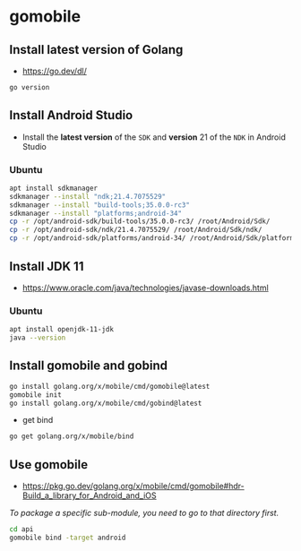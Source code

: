 # gomobile

## Install latest version of Golang

- https://go.dev/dl/

```bash
go version
```

## Install Android Studio

- Install the **latest version** of the `SDK` and **version** 21 of the `NDK` in Android Studio

### Ubuntu

```bash
apt install sdkmanager
sdkmanager --install "ndk;21.4.7075529"
sdkmanager --install "build-tools;35.0.0-rc3"
sdkmanager --install "platforms;android-34"
cp -r /opt/android-sdk/build-tools/35.0.0-rc3/ /root/Android/Sdk/
cp -r /opt/android-sdk/ndk/21.4.7075529/ /root/Android/Sdk/ndk/
cp -r /opt/android-sdk/platforms/android-34/ /root/Android/Sdk/platforms/
```

## Install JDK 11

- https://www.oracle.com/java/technologies/javase-downloads.html

### Ubuntu

```bash
apt install openjdk-11-jdk
java --version
```

## Install gomobile and gobind

```bash
go install golang.org/x/mobile/cmd/gomobile@latest
gomobile init
go install golang.org/x/mobile/cmd/gobind@latest
```

- get bind

```bash
go get golang.org/x/mobile/bind
```

## Use gomobile

- https://pkg.go.dev/golang.org/x/mobile/cmd/gomobile#hdr-Build_a_library_for_Android_and_iOS

*To package a specific sub-module, you need to go to that directory first.*

```bash
cd api
gomobile bind -target android 
```
